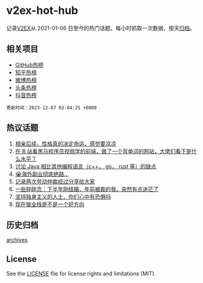 # v2ex-hot-hub

 记录[V2EX](https://www.v2ex.com/)从 2021-01-06 日至今的热门话题。每小时抓取一次数据，按天[归档](archives)。
 
 ## 相关项目

- [GitHub热榜](https://github.com/snaildev/github-hot-hub)
- [知乎热榜](https://github.com/snaildev/zhihu-hot-hub)
- [微博热榜](https://github.com/snaildev/weibo-hot-hub)
- [头条热榜](https://github.com/snaildev/toutiao-hot-hub)
- [抖音热榜](https://github.com/snaildev/douyin-hot-hub)


 `更新时间：2023-12-07 03:04:25 +0800`

## 热议话题

1. [相亲后续，性格真的决定命运，感觉要凉凉](https://www.v2ex.com/t/997941)
1. [在 B 站看黑马程序员视频学的前端，做了一个背单词的网站，大佬们看下是什么水平？](https://www.v2ex.com/t/997978)
1. [讨论 Java 相比其他编程语言（c++， go， rust 等）的缺点](https://www.v2ex.com/t/997966)
1. [😭海外副业彻底绝路...](https://www.v2ex.com/t/997957)
1. [记录两次劳动仲裁经过分享给大家](https://www.v2ex.com/t/997974)
1. [一些碎碎念：下半年刚结婚，年前被裁的我，突然有点迷茫了](https://www.v2ex.com/t/998024)
1. [坚持独身主义的人士，你们心中有恐惧吗](https://www.v2ex.com/t/998051)
1. [现在做全栈是不是一个好方向](https://www.v2ex.com/t/997956)

## 历史归档

[archives](archives)

## License

See the [LICENSE](LICENSE) file for license rights and limitations (MIT).
